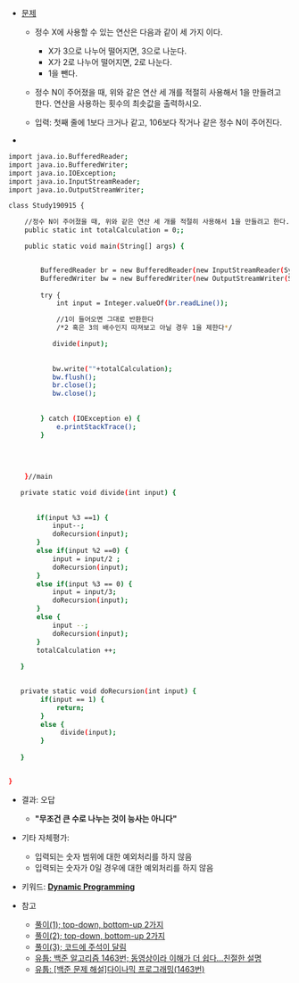 - [문제](https://www.acmicpc.net/problem/1463)
  - 정수 X에 사용할 수 있는 연산은 다음과 같이 세 가지 이다.
      - X가 3으로 나누어 떨어지면, 3으로 나눈다.
      - X가 2로 나누어 떨어지면, 2로 나눈다.
      - 1을 뺀다.
  - 정수 N이 주어졌을 때, 위와 같은 연산 세 개를 적절히 사용해서 1을 만들려고 한다. 연산을 사용하는 횟수의 최솟값을 출력하시오.

  - 입력: 첫째 줄에 1보다 크거나 같고, 106보다 작거나 같은 정수 N이 주어진다.


- 
```sh
import java.io.BufferedReader;
import java.io.BufferedWriter;
import java.io.IOException;
import java.io.InputStreamReader;
import java.io.OutputStreamWriter;

class Study190915 {

    //정수 N이 주어졌을 때, 위와 같은 연산 세 개를 적절히 사용해서 1을 만들려고 한다. 연산을 사용하는 횟수의 최솟값을 출력하시오.
    public static int totalCalculation = 0;;

    public static void main(String[] args) {


        BufferedReader br = new BufferedReader(new InputStreamReader(System.in));
        BufferedWriter bw = new BufferedWriter(new OutputStreamWriter(System.out));
        
        try {
            int input = Integer.valueOf(br.readLine());

            //1이 들어오면 그대로 반환한다
            /*2 혹은 3의 배수인지 따져보고 아닐 경우 1을 제한다*/

           divide(input);
        
 
           bw.write(""+totalCalculation);
           bw.flush();
           br.close();
           bw.close();
          
           
        } catch (IOException e) {
            e.printStackTrace();
        }
        
        
		
      
    }//main

   private static void divide(int input) {
      
	   
	   if(input %3 ==1) {
		   input--;
		   doRecursion(input);
	   }
	   else if(input %2 ==0) {
		   input = input/2 ; 
		   doRecursion(input);
	   }
	   else if(input %3 == 0) {
		   input = input/3;  
		   doRecursion(input);
	   } 
	   else {
		   input --;
		   doRecursion(input);
	   }
	   totalCalculation ++;
	   
   }

   
   private static void doRecursion(int input) {
	    if(input == 1) {
	    	return;
	    }
	    else {
	         divide(input);
	    }
	   
   }


}
```

- 결과: 오답
  - **"무조건 큰 수로 나누는 것이 능사는 아니다"**
- 기타 자체평가: 
  - 입력되는 숫자 범위에 대한 예외처리를 하지 않음 
  - 입력되는 숫자가 0일 경우에 대한 예외처리를 하지 않음 
  
- 키워드: [**Dynamic Programming**](https://github.com/luna-young/LearnAlgorithm/blob/master/이론/동적%20프로그래밍(다이내믹%20프로그래밍).md)

- 참고
  - [풀이(1); top-down, bottom-up 2가지](https://m.blog.naver.com/PostView.nhn?blogId=occidere&logNo=220787315353&proxyReferer=https%3A%2F%2Fwww.google.com%2F)
  - [풀이(2); top-down, bottom-up 2가지](https://developer-mac.tistory.com/65)
  - [풀이(3); 코드에 주석이 달림](https://zorba91.tistory.com/67)
  - [유툽: 백준 알고리즘 1463번; 동영상이라 이해가 더 쉽다...친절한 설명](https://www.youtube.com/watch?v=OSRD1bs9Om8)
  - [유툽: [백준 문제 해설]다이나믹 프로그래밍(1463번)](https://www.youtube.com/watch?v=VOG-FfILfiM)
 
